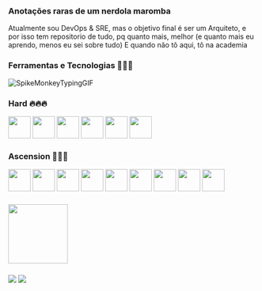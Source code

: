 ### Anotações raras de um nerdola maromba
Atualmente sou DevOps & SRE, mas o objetivo final é ser um Arquiteto, e por isso tem repositorio de tudo, pq quanto mais, melhor (e quanto mais eu aprendo, menos eu sei sobre tudo) 
E quando não tô aqui, tô na academia



### Ferramentas e Tecnologias 🧑🏻‍💻
![SpikeMonkeyTypingGIF](https://github.com/giovlucas/giovlucas/assets/104012843/5e76d513-3165-408c-9337-6dd7f9cb9b91)
### Hard 🔥🔥🔥
<div>
<img loading="lazy" src="https://cdn.jsdelivr.net/gh/devicons/devicon/icons/amazonwebservices/amazonwebservices-original.svg" width="45" height="45"/>          
<img loading="lazy" src="https://cdn.jsdelivr.net/gh/devicons/devicon/icons/terraform/terraform-original.svg" width="45" height="45"/>           
<img loading="lazy" src="https://cdn.jsdelivr.net/gh/devicons/devicon/icons/git/git-original.svg" width="45" height="45"/>                       
<img src="https://cdn.jsdelivr.net/gh/devicons/devicon/icons/docker/docker-original.svg" width="45" height="45"/>                        
<img loading="lazy" src="https://cdn.jsdelivr.net/gh/devicons/devicon/icons/kubernetes/kubernetes-plain.svg" width="45" height="45"/>
<img loading="lazy" <img src="https://cdn.jsdelivr.net/gh/devicons/devicon/icons/grafana/grafana-original.svg" width="45" height="45"/>
</div>

### Ascension 🚀🚀🚀
<div>
<img loading="lazy" src="https://cdn.jsdelivr.net/gh/devicons/devicon/icons/azure/azure-original.svg" width="45" height="45"/> 
<img loading="lazy" src="https://cdn.jsdelivr.net/gh/devicons/devicon/icons/googlecloud/googlecloud-original.svg" width="45" height="45"/> 
<img loading="lazy" src="https://cdn.jsdelivr.net/gh/devicons/devicon/icons/ansible/ansible-original.svg" width="45" height="45"/>      
<img loading="lazy" src="https://cdn.jsdelivr.net/gh/devicons/devicon/icons/mysql/mysql-original.svg" width="45" height="45"/>
<img loading="lazy" src="https://cdn.jsdelivr.net/gh/devicons/devicon/icons/microsoftsqlserver/microsoftsqlserver-plain.svg" width="45" height="45"/>
<img loading="lazy" src="https://cdn.jsdelivr.net/gh/devicons/devicon/icons/postgresql/postgresql-original.svg" width="45" height="45"/>
<img loading="lazy" src="https://cdn.jsdelivr.net/gh/devicons/devicon/icons/python/python-original.svg" width="45" height="45"/>
<img loading="lazy" src="https://cdn.jsdelivr.net/gh/devicons/devicon/icons/java/java-original.svg" width="45" height="45"/>
<img loading="lazy" src="https://cdn.jsdelivr.net/gh/devicons/devicon/icons/javascript/javascript-original.svg" width="45" height="45"/>
</div>


###


<div>
<img loading="lazy" height="120em" src="https://github-readme-stats.vercel.app/api/top-langs/?username=giovlucas&layout=compact&langs_count=7&theme=tokyonight"/>
</div>


###

          
<div>
<a href="https://github.com/giovlucas">
<a href="https://instagram.com/giovlucas" target="_blank"><img loading="lazy" src="https://img.shields.io/badge/-Instagram-%23E4405F?style=for-the-badge&logo=instagram&logoColor=white" target="_blank"></a>
<a href="https://www.linkedin.com/in/giovlucas" target="_blank"><img loading="lazy" src="https://img.shields.io/badge/-LinkedIn-%230077B5?style=for-the-badge&logo=linkedin&logoColor=white" target="_blank"></a>   
</div>
